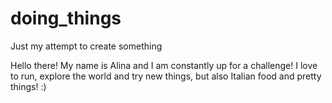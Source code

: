 # doing_things
Just my attempt to create something

Hello there! My name is Alina and I am constantly up for a challenge!
I love to run, explore the world and try new things, but also Italian food and pretty things! :)
